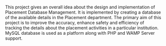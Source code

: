 This project gives an overall idea about the design and implementation of Placement Database Management. It is implemented by creating a database of the available details in the Placement department. The primary aim of this project is to improve the accuracy, enhance safety and efficiency of tracking the details about the placement activities in a particular institution. MySQL database is used as a platform along with PHP and WAMP Server support.
